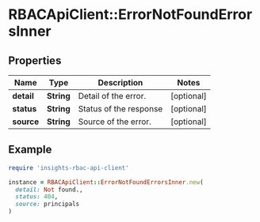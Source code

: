 # RBACApiClient::ErrorNotFoundErrorsInner

## Properties

| Name | Type | Description | Notes |
| ---- | ---- | ----------- | ----- |
| **detail** | **String** | Detail of the error. | [optional] |
| **status** | **String** | Status of the response | [optional] |
| **source** | **String** | Source of the error. | [optional] |

## Example

```ruby
require 'insights-rbac-api-client'

instance = RBACApiClient::ErrorNotFoundErrorsInner.new(
  detail: Not found.,
  status: 404,
  source: principals
)
```

